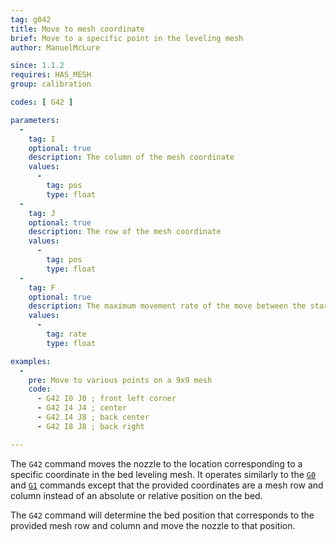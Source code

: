 ```yaml
---
tag: g042
title: Move to mesh coordinate
brief: Move to a specific point in the leveling mesh
author: ManuelMcLure

since: 1.1.2
requires: HAS_MESH
group: calibration

codes: [ G42 ]

parameters:
  -
    tag: I
    optional: true
    description: The column of the mesh coordinate
    values:
      -
        tag: pos
        type: float
  -
    tag: J
    optional: true
    description: The row of the mesh coordinate
    values:
      -
        tag: pos
        type: float
  -
    tag: F
    optional: true
    description: The maximum movement rate of the move between the start and end point. The feedrate set here applies to subsequent moves that omit this parameter.
    values:
      -
        tag: rate
        type: float

examples:
  -
    pre: Move to various points on a 9x9 mesh
    code:
      - G42 I0 J0 ; front left corner
      - G42 I4 J4 ; center
      - G42 I4 J8 ; back center
      - G42 I8 J8 ; back right

---
```


The `G42` command moves the nozzle to the location corresponding to a specific coordinate in the bed leveling mesh. It operates similarly to the [`G0`](/docs/gcode/G000-G001.html) and [`G1`](/docs/gcode/G000-G001.html) commands except that the provided coordinates are a mesh row and column instead of an absolute or relative position on the bed.

The `G42` command will determine the bed position that corresponds to the provided mesh row and column and move the nozzle to that position.
